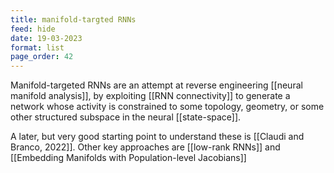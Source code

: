 ```yaml
---
title: manifold-targted RNNs
feed: hide
date: 19-03-2023
format: list
page_order: 42
---
```



Manifold-targeted RNNs are an attempt at reverse engineering [[neural manifold analysis]], by exploiting [[RNN connectivity]] to generate a network whose activity is constrained to some topology, geometry, or some other structured subspace in the neural [[state-space]].

A later, but very good starting point to understand these is [[Claudi and Branco, 2022]]. Other key approaches are [[low-rank RNNs]] and [[Embedding Manifolds with Population-level Jacobians]]